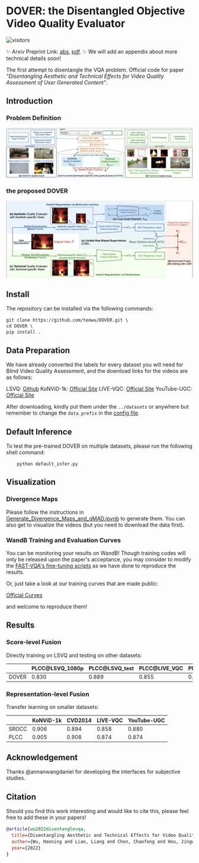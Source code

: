 # DOVER: the Disentangled Objective Video Quality Evaluator

![visitors](https://visitor-badge.laobi.icu/badge?page_id=teowu/DOVER) 

:sparkles: Arxiv Preprint Link: [abs](arxiv.org/abs/2211.04894), [pdf](arxiv.org/pdf/2211.04894).
:sparkles: We will add an appendix about more technical details soon!

The first attempt to disentangle the VQA problem.
Official code for paper *"Disentangling Aesthetic and Technical Effects for Video Quality Assessment of User Generated Content"*.







## Introduction

### Problem Definition

![Fig](figs/problem_definition.png)

### the proposed DOVER


![Fig](figs/approach.png)

## Install

The repository can be installed via the following commands:
```shell
git clone https://github.com/teowu/DOVER.git \
cd DOVER \
pip install .
```

## Data Preparation

We have already converted the labels for every dataset you will need for Blind Video Quality Assessment,
and the download links for the videos are as follows:

LSVQ: [Github](https://github.com/baidut/PatchVQ)
KoNViD-1k: [Official Site](http://database.mmsp-kn.de/konvid-1k-database.html)
LIVE-VQC: [Official Site](http://live.ece.utexas.edu/research/LIVEVQC)
YouTube-UGC: [Official Site](https://media.withyoutube.com)

After downloading, kindly put them under the `../datasets` or anywhere but remember to change the `data_prefix` in the [config file](dover.yml).


## Default Inference

To test the pre-trained DOVER on multiple datasets, please run the following shell command:

```shell
    python default_infer.py
```

## Visualization

### Divergence Maps

Please follow the instructions in [Generate_Divergence_Maps_and_gMAD.ipynb](Generate_Divergence_Maps_and_gMAD.ipynb) to generate them.
You can also get to visualize the videos (but you need to download the data first).

### WandB Training and Evaluation Curves

You can be monitoring your results on WandB!
Though training codes will only be released upon the paper's acceptance, you may consider to modify the [FAST-VQA's fine-tuning scripts](https://github.com/teowu/FAST-VQA-and-FasterVQA/blob/dev/split_train.py) as we have done to reproduce the results.

Or, just take a look at our training curves that are made public: 

[Official Curves](https://wandb.ai/timothyhwu/DOVER)

and welcome to reproduce them!


## Results

### Score-level Fusion

Directly training on LSVQ and testing on other datasets:

|    | PLCC@LSVQ_1080p | PLCC@LSVQ_test | PLCC@LIVE_VQC | PLCC@KoNViD | MACs | config | model |
| ----  |    ----   |   ---- |  ----   |    ----   | ----  |    ----   |   ---- | 
|  DOVER |  0.830 |  0.889  |   0.855 | 0.883   |  282G  |  [config](dover.yml)  | [github](https://github.com/teowu/DOVER/releases/download/v0.1.0/DOVER.pth) |

### Representation-level Fusion

Transfer learning on smaller datasets:

|       | KoNViD-1k | CVD2014 | LIVE-VQC | YouTube-UGC |
| ----  |    ----   |   ---- |  ----   |    ----   |
| SROCC | 0.906 | 0.894 | 0.858 | 0.880 |
| PLCC  | 0.905 | 0.908 | 0.874 | 0.874 |



## Acknowledgement

Thanks @annanwangdaniel for developing the interfaces for subjective studies.

## Citation

Should you find this work interesting and would like to cite this, please feel free to add these in your papers!

```bibtex
@article{wu2022disentanglevqa,
  title={Disentangling Aesthetic and Technical Effects for Video Quality Assessment of User Generated Content},
  author={Wu, Haoning and Liao, Liang and Chen, Chaofeng and Hou, Jingwen and Wang, Annan and Sun, Wenxiu and Yan, Qiong and Lin, Weisi},
  year={2022}
}
```